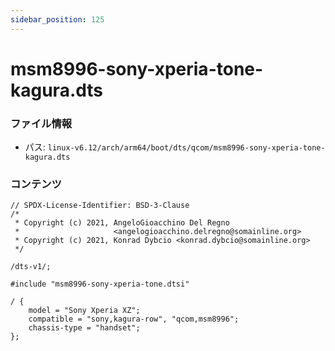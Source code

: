 ```yaml
---
sidebar_position: 125
---
```

# msm8996-sony-xperia-tone-kagura.dts

### ファイル情報

- パス: `linux-v6.12/arch/arm64/boot/dts/qcom/msm8996-sony-xperia-tone-kagura.dts`

### コンテンツ

```dts
// SPDX-License-Identifier: BSD-3-Clause
/*
 * Copyright (c) 2021, AngeloGioacchino Del Regno
 *                     <angelogioacchino.delregno@somainline.org>
 * Copyright (c) 2021, Konrad Dybcio <konrad.dybcio@somainline.org>
 */

/dts-v1/;

#include "msm8996-sony-xperia-tone.dtsi"

/ {
	model = "Sony Xperia XZ";
	compatible = "sony,kagura-row", "qcom,msm8996";
	chassis-type = "handset";
};

```
